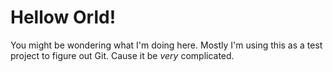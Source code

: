 # Hellow Orld!

You might be wondering what I'm doing here. Mostly I'm using this as a test project to figure out Git. Cause it be *very* complicated.
